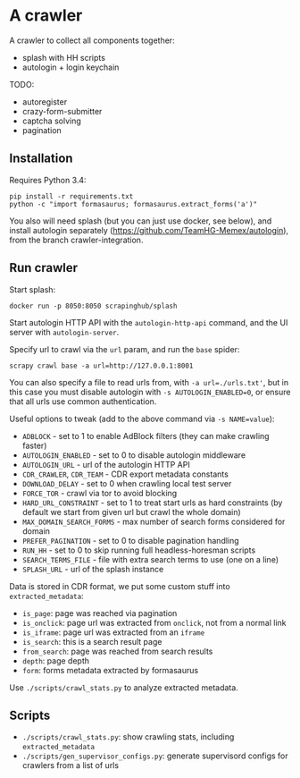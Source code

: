 A crawler
=========

A crawler to collect all components together:

* splash with HH scripts
* autologin + login keychain

TODO:

* autoregister
* crazy-form-submitter
* captcha solving
* pagination


Installation
------------

Requires Python 3.4:

    pip install -r requirements.txt
    python -c "import formasaurus; formasaurus.extract_forms('a')"

You also will need splash (but you can just use docker, see below),
and install autologin separately (https://github.com/TeamHG-Memex/autologin),
from the branch crawler-integration.

Run crawler
-----------

Start splash:

    docker run -p 8050:8050 scrapinghub/splash

Start autologin HTTP API with the ``autologin-http-api`` command,
and the UI server with ``autologin-server``.

Specify url to crawl via the ``url`` param, and run the ``base`` spider:

    scrapy crawl base -a url=http://127.0.0.1:8001

You can also specify a file to read urls from, with ``-a url=./urls.txt'``,
but in this case you must disable autologin with ``-s AUTOLOGIN_ENABLED=0``,
or ensure that all urls use common authentication.

Useful options to tweak (add to the above command via ``-s NAME=value``):

- ``ADBLOCK`` - set to 1 to enable AdBlock filters (they can make crawling faster)
- ``AUTOLOGIN_ENABLED`` - set to 0 to disable autologin middleware
- ``AUTOLOGIN_URL`` - url of the autologin HTTP API
- ``CDR_CRAWLER``, ``CDR_TEAM`` - CDR export metadata constants
- ``DOWNLOAD_DELAY`` - set to 0 when crawling local test server
- ``FORCE_TOR`` - crawl via tor to avoid blocking
- ``HARD_URL_CONSTRAINT`` - set to 1 to treat start urls as hard constraints
 (by default we start from given url but crawl the whole domain)
- ``MAX_DOMAIN_SEARCH_FORMS`` - max number of search forms considered for domain
- ``PREFER_PAGINATION`` - set to 0 to disable pagination handling
- ``RUN_HH`` - set to 0 to skip running full headless-horesman scripts
- ``SEARCH_TERMS_FILE`` - file with extra search terms to use (one on a line)
- ``SPLASH_URL`` - url of the splash instance

Data is stored in CDR format, we put some custom stuff into ``extracted_metadata``:

- ``is_page``: page was reached via pagination
- ``is_onclick``: page url was extracted from ``onclick``, not from a normal link
- ``is_iframe``: page url was extracted from an ``iframe``
- ``is_search``: this is a search result page
- ``from_search``: page was reached from search results
- ``depth``: page depth
- ``form``: forms metadata extracted by formasaurus

Use ``./scripts/crawl_stats.py`` to analyze extracted metadata.

Scripts
-------

* ``./scripts/crawl_stats.py``:
  show crawling stats, including ``extracted_metadata``
* ``./scripts/gen_supervisor_configs.py``:
  generate supervisord configs for crawlers from a list of urls
